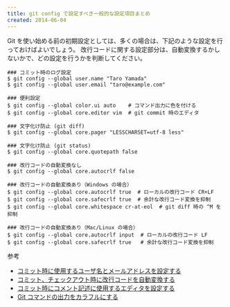 ```yaml
---
title: git config で設定すべき一般的な設定項目まとめ
created: 2014-06-04
---
```


Git を使い始める前の初期設定としては、多くの場合は、下記のような設定を行っておけばよいでしょう。
改行コードに関する設定部分は、自動変換するかしないかで、どの設定を行うかを判断してください。

~~~
### コミット時のログ設定
$ git config --global user.name "Taro Yamada"
$ git config --global user.email "taro@example.com"

### 便利設定
$ git config --global color.ui auto    # コマンド出力に色を付ける
$ git config --global core.editor vim  # git commit 時のエディタ

### 文字化け防止 (git diff)
$ git config --global core.pager "LESSCHARSET=utf-8 less"

### 文字化け防止 (git status)
$ git config --global core.quotepath false

### 改行コードの自動変換なし
$ git config --global core.autocrlf false

### 改行コードの自動変換あり（Windows の場合）
$ git config --global core.autocrlf true  # ローカルの改行コード CR+LF
$ git config --global core.safecrlf true  # 余計な改行コード変換を抑制
$ git config --global core.whitespace cr-at-eol  # git diff 時の ^M を抑制

### 改行コードの自動変換あり（Mac/Linux の場合）
$ git config --global core.autocrlf input  # ローカルの改行コード LF
$ git config --global core.safecrlf true   # 余計な改行コード変換を抑制
~~~


参考

* [コミット時に使用するユーザ名とメールアドレスを設定する](./user.html)
* [コミット、チェックアウト時に改行コードを自動変換する](./autocrlf.html)
* [コミット時にコメント記述に使用するエディタを設定する](./editor.html)
* [Git コマンドの出力をカラフルにする](./color.html)

